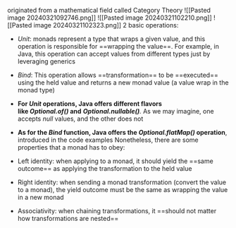 originated from a mathematical field called Category Theory
![[Pasted image 20240321092746.png]]
![[Pasted image 20240321102210.png]]
![[Pasted image 20240321102323.png]]
2 basic operations:
- _Unit_: monads represent a type that wraps a given value, and this operation is responsible for ==wrapping the value==. For example, in Java, this operation can accept values from different types just by leveraging generics 
- _Bind_: This operation allows ==transformation== to be ==executed== using the held value and returns a new monad value (a value wrap in the monad type)
- **For _Unit_ operations, Java offers different flavors like _Optional.of()_ and** _**Optional.nullable()**._ As we may imagine, one accepts _null_ values, and the other does not
- **As for the _Bind_ function, Java offers the _Optional.flatMap()_ operation**, introduced in the code examples
Nonetheless, there are some properties that a monad has to obey:

- Left identity: when applying to a monad, it should yield the ==same outcome== as applying the transformation to the held value
- Right identity: when sending a monad transformation (convert the value to a monad), the yield outcome must be the same as wrapping the value in a new monad
- Associativity: when chaining transformations, it ==should not matter how transformations are nested==